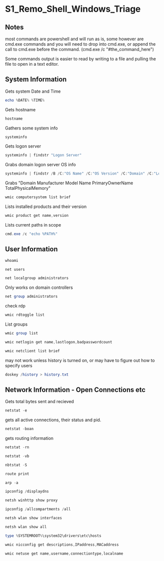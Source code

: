 # S1_Remo_Shell_Windows_Triage

## Notes

most commands are powershell and will run as is, some however are cmd.exe commands and you will need to drop into cmd.exe, or append the call to cmd.exe before the command. (cmd.exe /c "#the_command_here")

Some commands output is easier to read by writing to a file and pulling the file to open in a text editor.

## System Information

Gets system Date and Time
```powershell
echo %DATE% %TIME%
```
Gets hostname
```powershell
hostname
```
Gathers some system info
```powershell
systeminfo
```
Gets logon server
```powershell
systeminfo | findstr "Logon Server"
```
Grabs domain logon server OS info
```powershell
systeminfo | findstr /B /C:"OS Name" /C:"OS Version" /C:"Domain" /C:"Logon Server"
```
Grabs "Domain     Manufacturer         Model                Name             PrimaryOwnerName      TotalPhysicalMemory" 
```powershell
wmic computersystem list brief
```
Lists installed products and their version
```powershell
wmic product get name,version
```
Lists current paths in scope
```powershell
cmd.exe /c "echo %PATH%"
```

## User Information
```powershell
whoami
```
```powershell
net users
```
```powershell
net localgroup administrators
```
Only works on domain controllers
```powershell
net group administrators
```
check rdp
```powershell
wmic rdtoggle list
```
List groups
```powershell
wmic group list
```
```powershell
wmic netlogin get name,lastlogon,badpasswordcount
```
```powershell
wmic netclient list brief
```
may not work unless history is turned on, or may have to figure out how to specify users
```powershell
doskey /history > history.txt
```

## Network Information - Open Connections etc

Gets total bytes sent and recieved
```powershell
netstat -e
```
gets all active connections, their status and pid.
```powershell
netstat -boan
```
gets routing information
```powershell
netstat -rn
```
```powershell
netstat -vb
```
```powershell
nbtstat -S
```
```powershell
route print
```
```powershell
arp -a
```
```powershell
ipconfig /displaydns
```
```powershell
netsh winhttp show proxy
```
```powershell
ipconfig /allcompartments /all
```
```powershell
netsh wlan show interfaces
```
```powershell
netsh wlan show all
```
```powershell
type %SYSTEMROOT%\system32\drivers\etc\hosts
```
```powershell
wmic nicconfig get descriptions,IPaddress,MACaddress
```
```powershell
wmic netuse get name,username,connectiontype,localname
```
